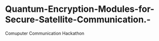# Quantum-Encryption-Modules-for-Secure-Satellite-Communication.-
Comuputer Communication Hackathon 
